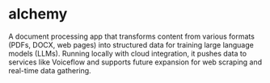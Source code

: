 # alchemy
A document processing app that transforms content from various formats (PDFs, DOCX, web pages) into structured data for training large language models (LLMs). Running locally with cloud integration, it pushes data to services like Voiceflow and supports future expansion for web scraping and real-time data gathering.
